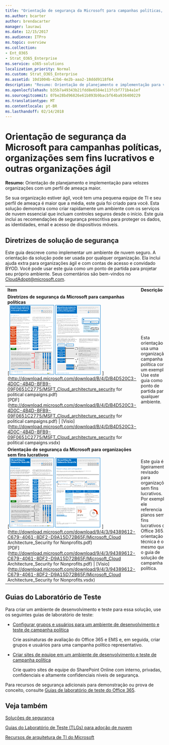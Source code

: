 ```yaml
---
title: "Orientação de segurança da Microsoft para campanhas políticas, organizações sem fins lucrativos e outras organizações ágil"
ms.author: bcarter
author: brendacarter
manager: laurawi
ms.date: 12/15/2017
ms.audience: ITPro
ms.topic: overview
ms.collection:
- Ent_O365
- Strat_O365_Enterprise
ms.service: o365-solutions
localization_priority: Normal
ms.custom: Strat_O365_Enterprise
ms.assetid: 10d1004b-42b6-4e2b-aaa2-18ddd9118f64
description: "Resumo: Orientação de planejamento e implementação para velozes organizações com um perfil de ameaça maior."
ms.openlocfilehash: b35b7a49343b21fdd8e6584e113fcbf771b4a1ef
ms.sourcegitcommit: 07be28bd96826e61b893b9bacbf64ba936400229
ms.translationtype: MT
ms.contentlocale: pt-BR
ms.lasthandoff: 02/14/2018
---
```

# <a name="microsoft-security-guidance-for-political-campaigns-nonprofits-and-other-agile-organizations"></a>Orientação de segurança da Microsoft para campanhas políticas, organizações sem fins lucrativos e outras organizações ágil

 **Resumo:** Orientação de planejamento e implementação para velozes organizações com um perfil de ameaça maior.
  
Se sua organização estiver ágil, você tem uma pequena equipe de TI e seu perfil de ameaça é maior que a média, este guia foi criado para você. Esta solução demonstra como criar rapidamente um ambiente com os serviços de nuvem essencial que incluam controles seguros desde o início. Este guia inclui as recomendações de segurança prescritiva para proteger os dados, as identidades, email e acesso de dispositivos móveis.
  
## <a name="security-solution-guidance"></a>Diretrizes de solução de segurança

Este guia descreve como implementar um ambiente de nuvem seguro. A orientação da solução pode ser usada por qualquer organização. Ela inclui ajuda extra para organizações ágil e com contas de acesso e convidado BYOD. Você pode usar este guia como um ponto de partida para projetar seu próprio ambiente. Seus comentários são bem-vindos no [CloudAdopt@microsoft.com](mailto:CloudAdopt@microsoft.com). 
  
|||
|:-----|:-----|
|**Item** <br/> |**Descrição** <br/> |
|**Diretrizes de segurança da Microsoft para campanhas políticas** <br/> [![Prego Thumb para pôster Minibarra definido.](images/d370ce28-ca40-4930-9a2c-907312aa06c8.png)          ](http://download.microsoft.com/download/B/4/D/B4D520C3-4D0C-4B4D-BFB9-09F0651C2775/MSFT_Cloud_architecture_security for political campaigns.pdf) <br/> [PDF](http://download.microsoft.com/download/B/4/D/B4D520C3-4D0C-4B4D-BFB9-09F0651C2775/MSFT_Cloud_architecture_security for political campaigns.pdf) \| [Visio](http://download.microsoft.com/download/B/4/D/B4D520C3-4D0C-4B4D-BFB9-09F0651C2775/MSFT_Cloud_architecture_security for political campaigns.vsdx)   <br/> |Esta orientação usa uma organização campanha política como um exemplo. Use este guia como ponto de partida para qualquer ambiente.  <br/> |
|**Orientação de segurança da Microsoft para organizações sem fins lucrativos** <br/> [![Imagem em miniatura do arquivo baixável](images/e4784889-1c69-4067-9a8f-31d31d1eceea.png)          ](http://download.microsoft.com/download/9/4/3/94389612-C679-4061-8DF2-D9A15D72B65F/Microsoft_Cloud Architecture_Security for Nonprofits.pdf) <br/> [PDF](http://download.microsoft.com/download/9/4/3/94389612-C679-4061-8DF2-D9A15D72B65F/Microsoft_Cloud Architecture_Security for Nonprofits.pdf) \| [Visio](http://download.microsoft.com/download/9/4/3/94389612-C679-4061-8DF2-D9A15D72B65F/Microsoft_Cloud Architecture_Security for Nonprofits.vsdx)   <br/> |Este guia é ligeiramente revisado para organizações sem fins lucrativos. Por exemplo, ele referencia planos sem fins lucrativos do Office 365. A orientação técnica é o mesmo que o guia de solução de campanha política.  <br/> |
   
## <a name="test-lab-guides"></a>Guias do Laboratório de Teste

Para criar um ambiente de desenvolvimento e teste para essa solução, use os seguintes guias de laboratório de teste: 
  
- [Configurar grupos e usuários para um ambiente de desenvolvimento e teste de campanha política](configure-groups-and-users-for-a-political-campaign-dev-test-environment.md)
    
     Crie assinaturas de avaliação do Office 365 e EMS e, em seguida, criar grupos e usuários para uma campanha político representativo.
    
- [Criar sites de equipe em um ambiente de desenvolvimento e teste de campanha política](create-team-sites-in-a-political-campaign-dev-test-environment.md)
    
    Crie quatro sites de equipe do SharePoint Online com interno, privadas, confidenciais e altamente confidenciais níveis de segurança.
    
Para recursos de segurança adicionais para demonstração ou prova de conceito, consulte [Guias de laboratório de teste do Office 365](http://aka.ms/o365tlgs).
  
## <a name="see-also"></a>Veja também

[Soluções de segurança](security-solutions.md)
  
[Guias do Laboratório de Teste (TLGs) para adoção de nuvem](cloud-adoption-test-lab-guides-tlgs.md)
  
[Recursos de arquitetura de TI do Microsoft](microsoft-cloud-it-architecture-resources.md)



